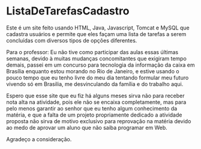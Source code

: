 # ListaDeTarefasCadastro

Este é um site feito usando HTML, Java, Javascript, Tomcat e MySQL que cadastra usuários e permite que eles façam uma lista de tarefas a serem concluídas com diversos tipos de opções diferentes.

Para o professor:
Eu não tive como participar das aulas essas últimas semanas, devido à muitas mudanças concomitantes que exigiram tempo demais, passei em um concurso para tecnologia da informação da caixa em Brasília enquanto estou morando no Rio de Janeiro, e estive usando o pouco tempo que eu tenho livre do meu dia tentando formular meu futuro vivendo só em Brasilia, me desvinculando da família e do trabalho aqui.

Espero que esse site que eu fiz há alguns meses sirva não para receber nota alta na atividade, pois ele não se encaixa completamente, mas para pelo menos garantir ao senhor que eu tenho algum conhecimento da matéria, e que a falta de um projeto propriamente dedicado a atividade proposta não sirva de motivo exclusivo para reprovação na matéria devido ao medo de aprovar um aluno que não saiba programar em Web.

Agradeço a consideração.
